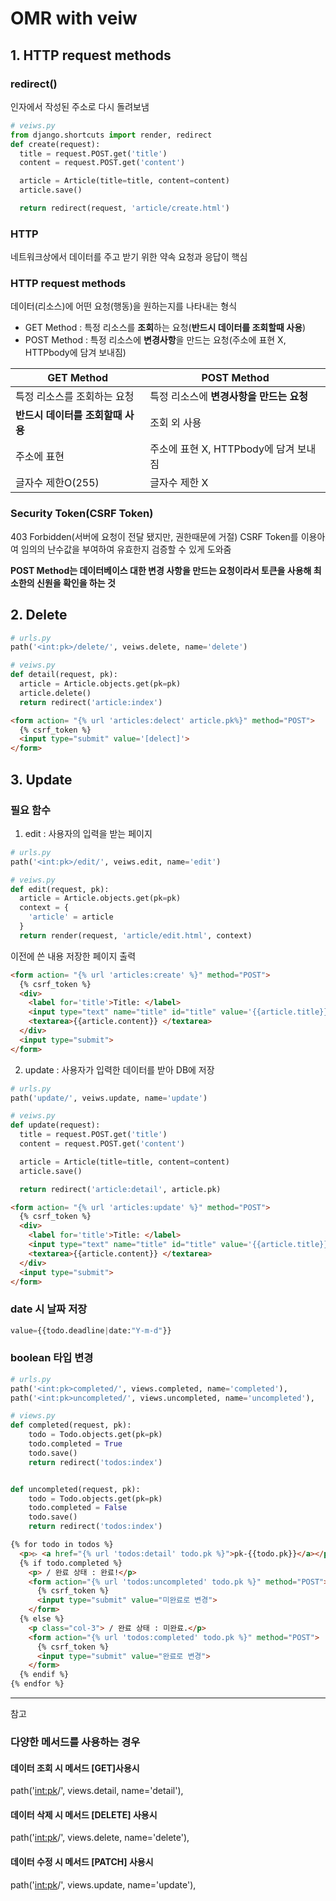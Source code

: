# OMR with veiw

## 1. HTTP request methods
### redirect()
인자에서 작성된 주소로 다시 돌려보냄

```py
# veiws.py
from django.shortcuts import render, redirect
def create(request):
  title = request.POST.get('title')
  content = request.POST.get('content')

  article = Article(title=title, content=content)
  article.save()

  return redirect(request, 'article/create.html')
```

### HTTP
네트워크상에서 데이터를 주고 받기 위한 약속
요청과 응답이 핵심

### HTTP request methods
데이터(리소스)에 어떤 요청(행동)을 원하는지를 나타내는 형식

- GET Method : 특정 리소스를 **조회**하는 요청(**반드시 데이터를 조회할때 사용**)
- POST Method : 특정 리소스에 **변경사항**을 만드는 요청(주소에 표현 X, HTTPbody에 담겨 보내짐)

| GET Method | POST Method |
|-|-|
|특정 리소스를 조회하는 요청|특정 리소스에 **변경사항을 만드는 요청**|
|**반드시 데이터를 조회할때 사용**|조회 외 사용|
|주소에 표현|주소에 표현 X, HTTPbody에 담겨 보내짐|
|글자수 제한O(255)|글자수 제한 X|


### Security Token(CSRF Token)
403 Forbidden(서버에 요청이 전달 됐지만, 권한때문에 거절)
CSRF Token를 이용아여 임의의 난수값을 부여하여 유효한지 검증할 수 있게 도와줌

**POST Method는 데이터베이스 대한 변경 사항을 만드는 요청이라서 토큰을 사용해 최소한의 신원을 확인을 하는 것**

## 2. Delete
```py
# urls.py
path('<int:pk>/delete/', veiws.delete, name='delete')
```
```py
# veiws.py
def detail(request, pk):
  article = Article.objects.get(pk=pk)
  article.delete()
  return redirect('article:index')
```
```html
<form action= "{% url 'articles:delect' article.pk%}" method="POST">
  {% csrf_token %}
  <input type="submit" value='[delect]'>
</form>
```


## 3. Update
### 필요 함수
1. edit : 사용자의 입력을 받는 페이지
```py
# urls.py
path('<int:pk>/edit/', veiws.edit, name='edit')
```
```py
# veiws.py
def edit(request, pk):
  article = Article.objects.get(pk=pk)
  context = {
    'article' = article
  }
  return render(request, 'article/edit.html', context)
```
이전에 쓴 내용 저장한 페이지 출력
```html
<form action= "{% url 'articles:create' %}" method="POST">
  {% csrf_token %}
  <div>
    <label for='title'>Title: </label>
    <input type="text" name="title" id="title" value='{{article.title}}'>
    <textarea>{{article.content}} </textarea>
  </div>
  <input type="submit">
</form>
```

2. update : 사용자가 입력한 데이터를 받아 DB에 저장

```py
# urls.py
path('update/', veiws.update, name='update')
```
```py
# veiws.py
def update(request):
  title = request.POST.get('title')
  content = request.POST.get('content')

  article = Article(title=title, content=content)
  article.save()

  return redirect('article:detail', article.pk)
```
```html
<form action= "{% url 'articles:update' %}" method="POST">
  {% csrf_token %}
  <div>
    <label for='title'>Title: </label>
    <input type="text" name="title" id="title" value='{{article.title}}'>
    <textarea>{{article.content}} </textarea>
  </div>
  <input type="submit">
</form>
```

### date 시 날짜 저장
```py
value={{todo.deadline|date:"Y-m-d"}}
```

### boolean 타입 변경
```py
# urls.py
path('<int:pk>completed/', views.completed, name='completed'),
path('<int:pk>uncompleted/', views.uncompleted, name='uncompleted'),
```
```py
# views.py
def completed(request, pk):
    todo = Todo.objects.get(pk=pk)
    todo.completed = True
    todo.save()
    return redirect('todos:index')


def uncompleted(request, pk):
    todo = Todo.objects.get(pk=pk)
    todo.completed = False
    todo.save()
    return redirect('todos:index')
```
```html
{% for todo in todos %}
  <p>▷ <a href="{% url 'todos:detail' todo.pk %}">pk-{{todo.pk}}</a></p>
  {% if todo.completed %}
    <p> / 완료 상태 : 완료!</p>
    <form action="{% url 'todos:uncompleted' todo.pk %}" method="POST">
      {% csrf_token %}
      <input type="submit" value="미완료로 변경">
    </form>
  {% else %}
    <p class="col-3"> / 완료 상태 : 미완료.</p>
    <form action="{% url 'todos:completed' todo.pk %}" method="POST">
      {% csrf_token %}
      <input type="submit" value="완료로 변경">
    </form>
  {% endif %}
{% endfor %}
```
---
참고
### 다양한 메서드를 사용하는 경우
#### 데이터 조회 시 메서드 [GET]사용시
 path('<int:pk>/', views.detail, name='detail'),
#### 데이터 삭제 시 메서드 [DELETE] 사용시
path('<int:pk>/', views.delete, name='delete'),
#### 데이터 수정 시 메서드 [PATCH] 사용시
path('<int:pk>/', views.update, name='update'),